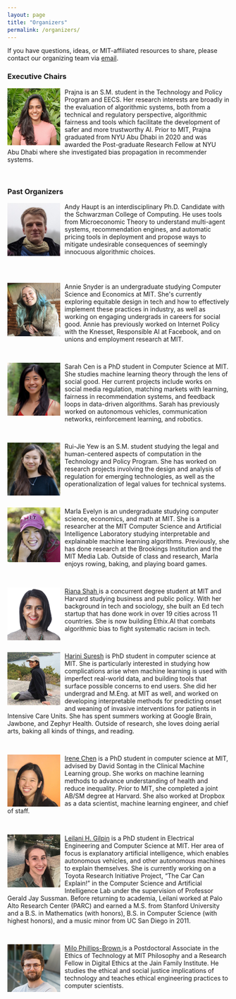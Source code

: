 ```yaml
---
layout: page
title: "Organizers"
permalink: /organizers/
---
```


If you have questions, ideas, or MIT-affiliated resources to share, please contact our organizing team via [email](mailto:ai-ethics-admin@mit.edu).

### Executive Chairs

<p>
<img src="/assets/headshots/prajna.jpeg" alt="..." class="float-left mr-2" width="120px" style="float: left; margin-right: 10px;">
Prajna is an S.M. student in the Technology and Policy Program and EECS. Her research interests are broadly in the evaluation of algorithmic systems, both from a technical and regulatory perspective, algorithmic fairness and tools which facilitate the development of safer and more trustworthy AI. Prior to MIT, Prajna graduated from NYU Abu Dhabi in 2020 and was awarded the Post-graduate Research Fellow at NYU Abu Dhabi where she investigated bias propagation in recommender systems.
</p>

<br>





### Past Organizers

<p>
<img src="/assets/headshots/andy.JPG" alt="..." class="float-left mr-2" width="120px" style="float: left; margin-right: 10px;">
Andy Haupt is an interdisciplinary Ph.D. Candidate with the Schwarzman College of Computing. He uses tools from Microeconomic Theory to understand multi-agent systems, recommendation engines, and automatic pricing tools in deployment and propose ways to mitigate undesirable consequences of seemingly innocuous algorithmic choices.
</p>

<br>



<br>
<p>
<img src="/assets/headshots/Annie.jpg" alt="..." class="float-left mr-2" width="120px" style="float: left; margin-right: 10px;">
Annie Snyder is an undergraduate studying Computer Science and Economics at MIT. She's currently exploring equitable design in tech and how to effectively implement these practices in industry, as well as working on engaging undergrads in careers for social good. Annie has previously worked on Internet Policy with the Knesset, Responsible AI at Facebook, and on unions and employment research at MIT. 
</p>



<br>

<p>
<img src="/assets/headshots/sarah.JPG" alt="..." class="float-left mr-2" width="120px" style="float: left; margin-right: 10px;">
Sarah Cen is a PhD student in Computer Science at MIT. She studies machine learning theory through the lens of social good. Her current projects include works on social media regulation, matching markets with learning, fairness in recommendation systems, and feedback loops in data-driven algorithms. Sarah has previously worked on autonomous vehicles, communication networks, reinforcement learning, and robotics.
</p>

<br>

<p>
<img src="/assets/headshots/rui-jie.jpeg" alt="..." class="float-left mr-2" width="120px" style="float: left; margin-right: 10px;">
Rui-Jie Yew is an S.M. student studying the legal and human-centered aspects of computation in the Technology and Policy Program. She has worked on research projects involving the design and analysis of regulation for emerging technologies, as well as the operationalization of legal values for technical systems.
</p>


<br>

<p>
<img src="/assets/headshots/marla.png" alt="..." class="float-left mr-2" width="120px" style="float: left; margin-right: 10px;">
Marla Evelyn is an undergraduate studying computer science, economics, and math at MIT. She is a researcher at the MIT Computer Science and Artificial Intelligence Laboratory studying interpretable and explainable machine learning algorithms. Previously, she has done research at the Brookings Institution and the MIT Media Lab. Outside of class and research, Marla enjoys rowing, baking, and playing board games. 
</p>

<br>

<p>
<img src="/assets/headshots/riana.jpg" alt="..." class="float-left mr-2" width="120px" style="float: left; margin-right: 10px;">
<a href="https://www.rianabshah.com/"> Riana Shah </a> is a concurrent degree student at MIT and Harvard studying business and public policy. With her background in tech and sociology, she built an Ed tech startup that has done work in over 19 cities across 11 countries. She is now building Ethix.AI that combats algorithmic bias to fight systematic racism in tech.
</p>

<br>

<p>
<img src="/assets/headshots/harini.jpg" alt="..." class="float-left mr-2" width="120px" style="float: left; margin-right: 10px;">
<a href="http://harinisuresh.com/">Harini Suresh</a> is PhD student in computer science at MIT. She is particularly interested in studying how complications arise when machine learning is used with imperfect real-world data, and building tools that surface possible concerns to end users. She did her undergrad and M.Eng. at MIT as well, and worked on developing interpretable methods for predicting onset and weaning of invasive interventions for patients in Intensive Care Units. She has spent summers working at Google Brain, Jawbone, and Zephyr Health. Outside of research, she loves doing aerial arts, baking all kinds of things, and reading.
</p>

<br>

<p>
<img src="/assets/headshots/irene.jpg" alt="..." class="float-left mr-2" width="120px" style="float: left; margin-right: 10px;">
<a href="http://irenechen.net">Irene Chen</a> is a PhD student in computer science at MIT, advised by David Sontag in the Clinical Machine Learning group. She works on machine learning methods to advance understanding of health and reduce inequality. Prior to MIT, she completed a joint AB/SM degree at Harvard. She also worked at Dropbox as a data scientist, machine learning engineer, and chief of staff.
</p>

<br>
<p>
<img src="/assets/headshots/leilani.jpg" alt="..." class="float-left mr-2" width="120px" style="float: left; margin-right: 10px;">
<a href="http://people.csail.mit.edu/lgilpin/">Leilani H. Gilpin</a> is a PhD student in Electrical Engineering and Computer Science at MIT.  Her area of focus is explanatory artificial intelligence, which enables autonomous vehicles, and other autonomous machines to explain themselves. She is currently working on a Toyota Research Initiative Project, “The Car Can Explain!” in the Computer Science and Artificial Intelligence Lab under the supervision of Professor Gerald Jay Sussman.  Before returning to academia, Leilani worked at Palo Alto Research Center (PARC) and earned a M.S. from Stanford University and a  B.S. in Mathematics (with honors), B.S. in Computer Science (with highest honors), and a music minor from UC San Diego in 2011. 
</p>

<br>

<p>
<img src="/assets/headshots/milo.png" alt="..." class="float-left mr-2" width="120px" style="float: left; margin-right: 10px;">
<a href="http://www.milopb.com/"> Milo Phillips-Brown </a> is a Postdoctoral Associate in the Ethics of Technology at MIT Philosophy and a Research Fellow in Digital Ethics at the Jain Family Institute. He studies the ethical and social justice implications of technology and teaches ethical engineering practices to computer scientists.
</p>

<br>

